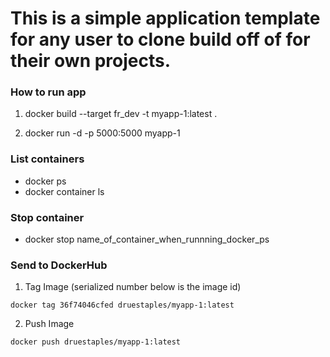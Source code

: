 # This is a simple application template for any user to clone build off of for their own projects.


### How to run app

1. docker build --target fr_dev -t myapp-1:latest .

2. docker run -d -p 5000:5000 myapp-1

### List containers

- docker ps
- docker container ls

### Stop container
- docker stop name_of_container_when_runnning_docker_ps


### Send to DockerHub

1. Tag Image (serialized number below is the image id)

`docker tag 36f74046cfed druestaples/myapp-1:latest`

2. Push Image 

`docker push druestaples/myapp-1:latest`  


<!-- `docker build -t myapp-1:latest .`
  860  docker build --target fr_dev -t myapp-1:latest .
  861  docker ps
  862  docker run -d -p 5000:5000 myapp-1 -->
